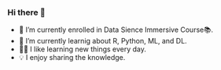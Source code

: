 ### Hi there 👋


- 🔭 I’m currently enrolled in Data Sience Immersive Course:books:.
- 🌱 I’m currently learnig about R, Python, ML, and DL.
- 👨‍🎓 I like learning new things every day. 
- :bulb: I enjoy sharing the knowledge.


<!--
**M0hannad/M0hannad** is a ✨ _special_ ✨ repository because its `README.md` (this file) appears on your GitHub profile.
Here are some ideas to get you started:
- 🔭 I’m currently working on ...
- 🌱 I’m currently learning ...
- 👯 I’m looking to collaborate on ...
- 🤔 I’m looking for help with ...
- 💬 Ask me about ...
- 📫 How to reach me: ...
- 😄 Pronouns: ...
- ⚡ Fun fact: ...
-->
